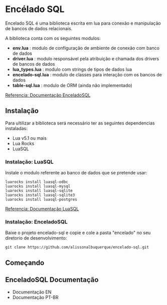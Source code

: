 
# Encélado SQL

Encelado SQL é uma biblioteca escrita em lua para conexão e manipulação de bancos de dados relacionais.

A biblioteca conta com os seguintes modulos:

* __env.lua__ : modulo de configuração de ambiente de conexão com banco de dados
* __driver.lua__ : modulo responsável pela atribuição e chamada dos drivers de bancos de dados
* __lua_types.lua__ : modulo com strings de tipos de dados lua
* __encelado-sql.lua__ : modulo de classes para interação com os bancos de dados
* __table-sql.lua__ : modulo de ORM (ainda não implementado)

[Referencia: Documentação EnceladoSQL](https://github.com/alissonalbuquerque/encelado-sql/blob/main/doc-pt_br.md)

## Instalação

Para ultilizar a biblioteca será necessário ter as seguintes dependencias instaladas:

* Lua v5.1 ou mais
* Lua Rocks
* LuaSQL

### Instalação: LuaSQL

Instale o modulo referente ao banco de dados que se pretende usar:

```
luarocks install luasql-odbc
luarocks install luasql-mysql
luarocks install luasql-sqlite
luarocks install luasql-sqlite3
luarocks install luasql-postgres
```

[Referencia: Documentação LuaSQL](https://keplerproject.github.io/luasql)

### Instalação: EnceladoSQL

Baixe o projeto encelado-sql e copie e cole a pasta "encelado" no seu diretorio de desenvolvimento:

```
git clone https://github.com/alissonalbuquerque/encelado-sql.git
```

## Começando

## EnceladoSQL Documentação

* Documentação EN
* Documentação PT-BR
